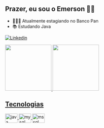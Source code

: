 ## Prazer, eu sou o Emerson 🤝🏽


- 👨🏽‍💻 Atualmente estagiando no Banco Pan
- 📚 Estudando Java 

[![Linkedin](https://img.shields.io/badge/-LinkedIn-%230077B5?style=for-the-badge&logo=linkedin&logoColor=white)](https://www.linkedin.com/in/emerson-carvalho-ssilva)

<div>
  <a href="https://github.com/emerson-carvalho">
  <img height="150em" src="https://github-readme-stats.vercel.app/api?username=emerson-carvalho&show_icons=true&theme=algolia&include_all_commits=true&count_private=true"/>
  <img height="150em" src="https://github-readme-stats.vercel.app/api/top-langs/?username=emerson-carvalho&layout=compact&langs_count=7&theme=algolia"/>
</div>

## Tecnologias

<div style="display: inline_block">      
  <img align="center" alt="java" height="30" width="40" src="https://cdn.jsdelivr.net/gh/devicons/devicon/icons/java/java-original.svg" />
  <img align="center" alt="mysql" height="30" width="40" src="https://cdn.jsdelivr.net/gh/devicons/devicon/icons/mysql/mysql-original-wordmark.svg"/>
  <img align="center" alt="mssql" height="30" width="40" src="https://cdn.jsdelivr.net/gh/devicons/devicon/icons/microsoftsqlserver/microsoftsqlserver-plain-wordmark.svg" />          
</div>

